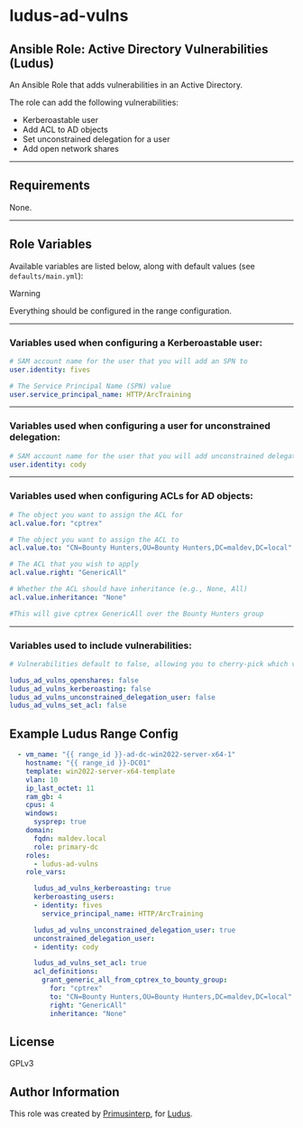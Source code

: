 # ludus-ad-vulns

## Ansible Role: Active Directory Vulnerabilities (Ludus)

An Ansible Role that adds vulnerabilities in an Active Directory.

The role can add the following vulnerabilities:
- Kerberoastable user
- Add ACL to AD objects
- Set unconstrained delegation for a user
- Add open network shares

---

## Requirements

None.

---

## Role Variables

Available variables are listed below, along with default values (see `defaults/main.yml`):

> [!WARNING]  
> Everything should be configured in the range configuration.

---

### Variables used when configuring a Kerberoastable user:

```yaml
# SAM account name for the user that you will add an SPN to
user.identity: fives

# The Service Principal Name (SPN) value
user.service_principal_name: HTTP/ArcTraining
```

---

### Variables used when configuring a user for unconstrained delegation:

```yaml
# SAM account name for the user that you will add unconstrained delegation to
user.identity: cody
```

---

### Variables used when configuring ACLs for AD objects:

```yaml
# The object you want to assign the ACL for
acl.value.for: "cptrex"

# The object you want to assign the ACL to
acl.value.to: "CN=Bounty Hunters,OU=Bounty Hunters,DC=maldev,DC=local"

# The ACL that you wish to apply
acl.value.right: "GenericAll"

# Whether the ACL should have inheritance (e.g., None, All)
acl.value.inheritance: "None"

#This will give cptrex GenericAll over the Bounty Hunters group
```

---

### Variables used to include vulnerabilities:

```yaml
# Vulnerabilities default to false, allowing you to cherry-pick which vulnerabilities you want to apply to each host

ludus_ad_vulns_openshares: false
ludus_ad_vulns_kerberoasting: false
ludus_ad_vulns_unconstrained_delegation_user: false
ludus_ad_vulns_set_acl: false
```



## Example Ludus Range Config

```yaml
  - vm_name: "{{ range_id }}-ad-dc-win2022-server-x64-1"
    hostname: "{{ range_id }}-DC01"
    template: win2022-server-x64-template
    vlan: 10
    ip_last_octet: 11
    ram_gb: 4
    cpus: 4
    windows:
      sysprep: true
    domain:
      fqdn: maldev.local
      role: primary-dc
    roles:
      - ludus-ad-vulns
    role_vars:

      ludus_ad_vulns_kerberoasting: true
      kerberoasting_users:
      - identity: fives
        service_principal_name: HTTP/ArcTraining

      ludus_ad_vulns_unconstrained_delegation_user: true
      unconstrained_delegation_user: 
      - identity: cody 

      ludus_ad_vulns_set_acl: true
      acl_definitions:
        grant_generic_all_from_cptrex_to_bounty_group:
          for: "cptrex"
          to: "CN=Bounty Hunters,OU=Bounty Hunters,DC=maldev,DC=local"
          right: "GenericAll"
          inheritance: "None"   
```

## License

GPLv3

## Author Information

This role was created by [Primusinterp](https://github.com/Primusinterp), for [Ludus](https://ludus.cloud/).